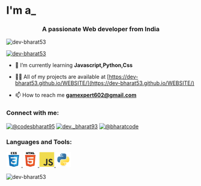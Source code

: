 <!DOCTYPE html>
<html lang="en">

<head>
    <meta charset="UTF-8">
    <meta name="viewport" content="width=device-width, initial-scale=1.0">
    <link rel="stylesheet" href="style.css">
</head>
<body>
                <div class="animated-text" >
        <h1>I'm a_</h1> <span></span></div>

</body>

</html>
<h3 align="center">A passionate Web developer from India</h3>

<p align="left"> <img src="https://komarev.com/ghpvc/?username=dev-bharat53&label=Profile%20views&color=0e75b6&style=flat" alt="dev-bharat53" /> </p>

<p align="left"> <a href="https://github.com/ryo-ma/github-profile-trophy"><img src="https://github-profile-trophy.vercel.app/?username=dev-bharat53" alt="dev-bharat53" /></a> </p>

- 🌱 I’m currently learning **Javascript,Python,Css**

- 👨‍💻 All of my projects are available at [https://dev-bharat53.github.io/WEBSITE/](https://dev-bharat53.github.io/WEBSITE/)

- 📫 How to reach me **gamexpert602@gmail.com**

<h3 align="left">Connect with me:</h3>
<p align="left">
<a href="https://twitter.com/@codesbharat95" target="blank"><img align="center" src="https://raw.githubusercontent.com/rahuldkjain/github-profile-readme-generator/master/src/images/icons/Social/twitter.svg" alt="@codesbharat95" height="30" width="40" /></a>
<a href="https://instagram.com/dev._bharat93" target="blank"><img align="center" src="https://raw.githubusercontent.com/rahuldkjain/github-profile-readme-generator/master/src/images/icons/Social/instagram.svg" alt="dev._bharat93" height="30" width="40" /></a>
<a href="https://www.youtube.com/c/@bharatcode" target="blank"><img align="center" src="https://raw.githubusercontent.com/rahuldkjain/github-profile-readme-generator/master/src/images/icons/Social/youtube.svg" alt="@bharatcode" height="30" width="40" /></a>
</p>

<h3 align="left">Languages and Tools:</h3>
<p align="left"> <a href="https://www.w3schools.com/css/" target="_blank" rel="noreferrer"> <img src="https://raw.githubusercontent.com/devicons/devicon/master/icons/css3/css3-original-wordmark.svg" alt="css3" width="40" height="40"/> </a> <a href="https://www.w3.org/html/" target="_blank" rel="noreferrer"> <img src="https://raw.githubusercontent.com/devicons/devicon/master/icons/html5/html5-original-wordmark.svg" alt="html5" width="40" height="40"/> </a> <a href="https://developer.mozilla.org/en-US/docs/Web/JavaScript" target="_blank" rel="noreferrer"> <img src="https://raw.githubusercontent.com/devicons/devicon/master/icons/javascript/javascript-original.svg" alt="javascript" width="40" height="40"/> </a> <a href="https://www.python.org" target="_blank" rel="noreferrer"> <img src="https://raw.githubusercontent.com/devicons/devicon/master/icons/python/python-original.svg" alt="python" width="40" height="40"/> </a> </p>

<p><img align="center" src="https://github-readme-stats.vercel.app/api/top-langs?username=dev-bharat53&show_icons=true&locale=en&layout=compact" alt="dev-bharat53" /></p>
